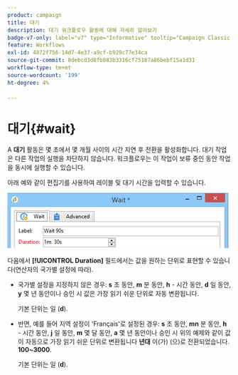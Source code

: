 ```yaml
---
product: campaign
title: 대기
description: 대기 워크플로우 활동에 대해 자세히 알아보기
badge-v7-only: label="v7" type="Informative" tooltip="Campaign Classic v7에만 적용"
feature: Workflows
exl-id: 4872f756-14d7-4e37-a9cf-b929c77e34ca
source-git-commit: 8debcd3d8fb883b3316cf75187a86bebf15a1d31
workflow-type: tm+mt
source-wordcount: '199'
ht-degree: 4%

---
```


# 대기{#wait}



A **대기** 활동은 몇 초에서 몇 개월 사이의 시간 지연 후 전환을 활성화합니다. 대기 작업은 다른 작업의 실행을 차단하지 않습니다. 워크플로우는 이 작업이 보류 중인 동안 작업을 동시에 실행할 수 있습니다.

아래 예와 같이 편집기를 사용하여 레이블 및 대기 시간을 입력할 수 있습니다.

![](assets/edit_wait.png)

다음에서 **[!UICONTROL Duration]** 필드에서는 값을 원하는 단위로 표현할 수 있습니다(연산자의 국가별 설정에 따라).

* 국가별 설정을 지정하지 않은 경우: **s** 초 동안, **m** 분 동안, **h** - 시간 동안, **d** 일 동안, **y** 몇 년 동안이나 승인 시 값은 가장 읽기 쉬운 단위로 자동 변환됩니다.

  기본 단위는 일 (**d**).

* 반면, 예를 들어 지역 설정이 &#39;Français&#39;로 설정된 경우: **s** 초 동안, **mn** 분 동안, **h** - 시간 동안, **j** 일 동안, **m** 몇 달 동안, **a** 몇 년 동안이나 승인 시 위의 예제와 같이 값이 자동으로 가장 읽기 쉬운 단위로 변환됩니다 **년대** 이(가) (으)로 전환되었습니다. **100~3000**.

  기본 단위는 일 (**d**).
